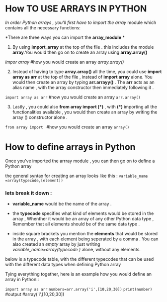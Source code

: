 # How TO USE ARRAYS IN PYTHON 
*In order Python arrays , you'll first have to import the array*
module which contains all the necessary functions:

*There are three ways you can import the **array_module** * 
1. By using **import_array** at the top of the file . this includes the module **array**.You would then go on to create an array using **array.array()**

*impor array*
#how you would create an array
*array.array()*

2. Instead of having to type **array.array()** all the time, you could use **import array as arr** at the top of the file , instead of **import array** alone. You  would then create an array by typing **arr.arrayy()** . The **arr** acts as an alias name , with the array constructor then immediately following it .

``` import array as arr ```
#how you would create an array 
```arr.array()```

3. Lastly , you could also **from array import (*)** ,
with **(*)**
importing all the functionalities available , you would then create an array by writing the array () constructor alone .

```from array import ```
#how you would create an array 
```array()```

# How to define arrays in Python 
Once you've  imported the arrray module , you can then go on to define a Python array 

the general syntax for creating an array looks like this :
```variable_name =array(typecode,[element]) ```
### lets break it down :
* **variable_name** would be the name of the array . 
* the **typecode** specifies what kind of elements would be stored in the array , Whenther it would be an array of any other Python data type , Remember that all elements should be of the same data type .


* inside square brackets you mention the **elements** that would be stored in the array , with each element being seperated by a comma . You can also created an *empty* array by just writing  *variable_name=array(typecode )* alone, without any elements. 

below is a typecode table, with the different typecodes that can be used with the different data types when defining Python array 


Tying everything together, here is an example how you would define an array in Python::

```import array as arr```
```numbers=arr.array('i',[10,20,30])```
```print(number)```
#output 
#array('i',[10,20,30])
